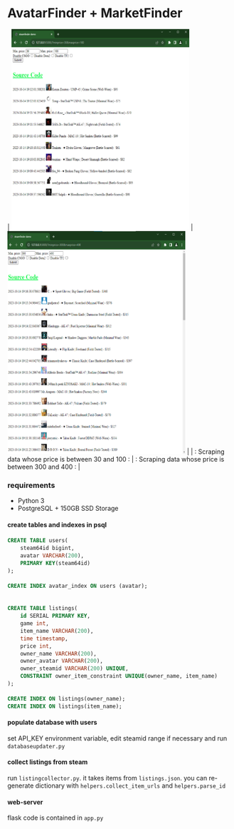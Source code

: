 # AvatarFinder + MarketFinder

| <img src="./figures/30~100.png"  height=450 width=400> | <img src="./figures/300~400.png" width=400 height=500> |
| :         Scraping data whose price is between 30 and 100         : | :         Scraping data whose price is between 300 and 400         : |

### requirements
 - Python 3
 - PostgreSQL + 150GB SSD Storage

#### create tables and indexes in psql
```sql
CREATE TABLE users(
    steam64id bigint,
    avatar VARCHAR(200),
    PRIMARY KEY(steam64id)
);

CREATE INDEX avatar_index ON users (avatar);


CREATE TABLE listings(
    id SERIAL PRIMARY KEY,
    game int,
    item_name VARCHAR(200),
    time timestamp,
    price int,
    owner_name VARCHAR(200),
    owner_avatar VARCHAR(200),
    owner_steamid VARCHAR(200) UNIQUE,
    CONSTRAINT owner_item_constraint UNIQUE(owner_name, item_name)
);

CREATE INDEX ON listings(owner_name);
CREATE INDEX ON listings(item_name);
```

#### populate database with users
set API_KEY environment variable, edit steamid range if necessary and run `databaseupdater.py`

#### collect listings from steam
run `listingcollector.py`. it takes items from `listings.json`. you can re-generate dictionary with 
`helpers.collect_item_urls` and `helpers.parse_id`

#### web-server
flask code is contained in `app.py` 


